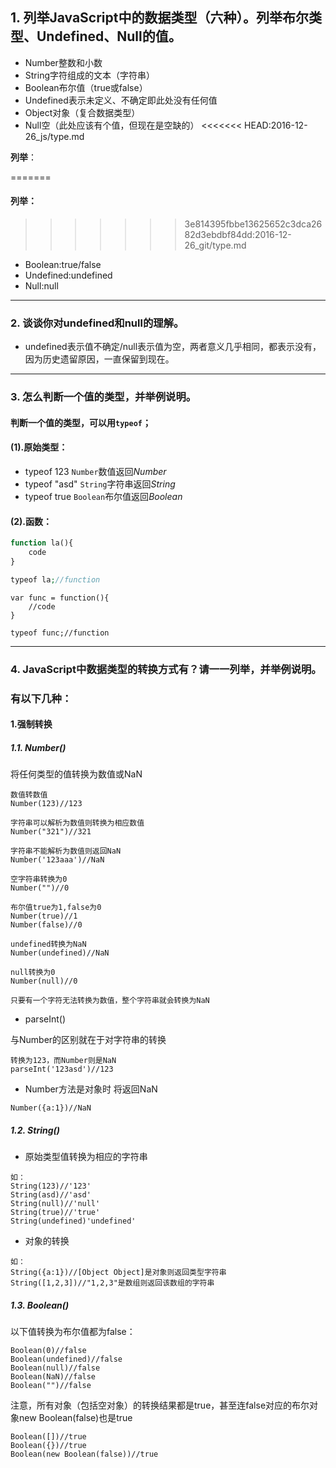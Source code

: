 ## 1. 列举JavaScript中的数据类型（六种）。列举布尔类型、Undefined、Null的值。
 - Number整数和小数
 - String字符组成的文本（字符串）
 - Boolean布尔值（true或false）
 - Undefined表示未定义、不确定即此处没有任何值
 - Object对象（复合数据类型）
 - Null空（此处应该有个值，但现在是空缺的）
<<<<<<< HEAD:2016-12-26_js/type.md

 **列举**：

=======
 
 #### 列举：
>>>>>>> 3e814395fbbe13625652c3dca2682d3ebdbf84dd:2016-12-26_git/type.md
- Boolean:true/false
- Undefined:undefined
- Null:null
---

### 2. 谈谈你对undefined和null的理解。
- undefined表示值不确定/null表示值为空，两者意义几乎相同，都表示没有，因为历史遗留原因，一直保留到现在。
---
### 3. 怎么判断一个值的类型，并举例说明。
#### 判断一个值的类型，可以用`typeof`；
#### (1).原始类型：
-  typeof 123 ``Number``数值返回*Number*
-  typeof "asd" ``String``字符串返回*String*
-  typeof true ``Boolean``布尔值返回*Boolean*

#### (2).函数：

```php
function la(){
    code
}

typeof la;//function
```

```
var func = function(){
    //code
}

typeof func;//function
```


---
### 4. JavaScript中数据类型的转换方式有？请一一列举，并举例说明。
### 有以下几种：
#### 1.强制转换
##### 1.1. Number()

将任何类型的值转换为数值或NaN
```
数值转数值
Number(123)//123

字符串可以解析为数值则转换为相应数值
Number("321")//321

字符串不能解析为数值则返回NaN
Number('123aaa')//NaN

空字符串转换为0
Number("")//0

布尔值true为1,false为0
Number(true)//1
Number(false)//0

undefined转换为NaN
Number(undefined)//NaN

null转换为0
Number(null)//0

只要有一个字符无法转换为数值，整个字符串就会转换为NaN
```
- parseInt()

与Number的区别就在于对字符串的转换
```
转换为123，而Number则是NaN
parseInt('123asd')//123
```
- Number方法是对象时 将返回NaN
```
Number({a:1})//NaN
```
##### 1.2. String()
- 原始类型值转换为相应的字符串
```
如：
String(123)//'123'
String(asd)//'asd'
String(null)//'null'
String(true)//'true'
String(undefined)'undefined'
```
- 对象的转换
```
如：
String({a:1})//[Object Object]是对象则返回类型字符串
String([1,2,3])//"1,2,3"是数组则返回该数组的字符串
```
##### 1.3. Boolean()
以下值转换为布尔值都为false：
```
Boolean(0)//false
Boolean(undefined)//false
Boolean(null)//false
Boolean(NaN)//false
Boolean("")//false
```
注意，所有对象（包括空对象）的转换结果都是true，甚至连false对应的布尔对象new Boolean(false)也是true
```
Boolean([])//true
Boolean({})//true
Boolean(new Boolean(false))//true
```
